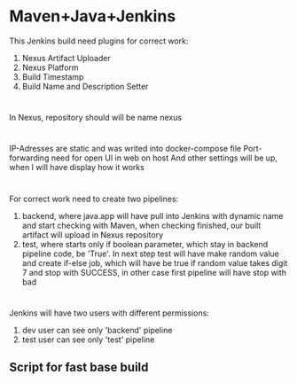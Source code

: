 # Maven+Java+Jenkins
This Jenkins build need plugins for correct work:
1. Nexus Artifact Uploader
2. Nexus Platform
3. Build Timestamp
4. Build Name and Description Setter
#
In Nexus, repository should will be name nexus
#
IP-Adresses are static and was writed into docker-compose file
Port-forwarding need for open UI in web on host
And other settings will be up, when I will have display how it works
#
For correct work need to create two pipelines:
1. backend, where java.app will have pull into Jenkins with dynamic name and start checking with Maven, when checking finished, our built artifact will upload in Nexus repository
2. test, where starts only if boolean parameter, which stay in backend pipeline code, be 'True'. In next step test will have make random value and create if-else job, which will have be true if random value takes digit 7 and stop with SUCCESS, in other case first pipeline will have stop with bad
#
Jenkins will have two users with different permissions:
1. dev user can see only 'backend' pipeline
2. test user can see only 'test' pipeline

## Script for fast base build


